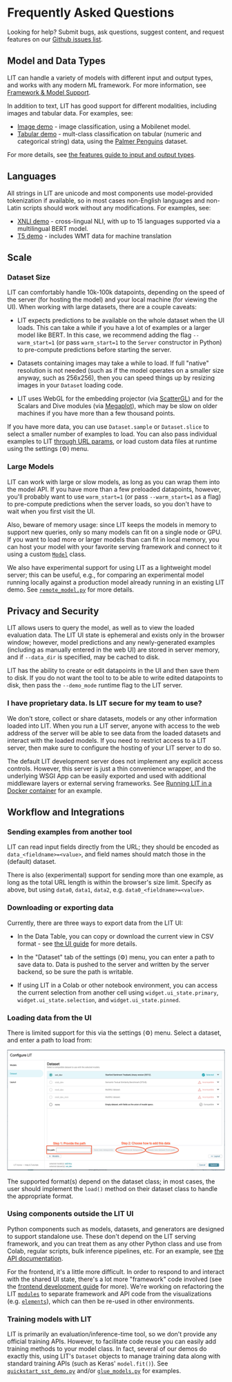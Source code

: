 # Frequently Asked Questions

<!--* freshness: { owner: 'lit-dev' reviewed: '2022-11-07' } *-->

<!-- [TOC] placeholder - DO NOT REMOVE -->

Looking for help? Submit bugs, ask questions, suggest content, and request
features on our
[Github issues list](https://github.com/pair-code/lit/issues/).

## Model and Data Types

LIT can handle a variety of models with different input and output types, and
works with any modern ML framework. For more information, see
[Framework & Model Support](components.md#framework-and-model-support).

In addition to text, LIT has good support for different modalities, including
images and tabular data. For examples, see:

*   [Image demo](https://github.com/PAIR-code/lit/blob/main/lit_nlp/examples/image_demo.py) -
    image classification, using a Mobilenet model.
*   [Tabular demo](https://github.com/PAIR-code/lit/blob/main/lit_nlp/examples/penguin_demo.py) -
    mult-class classification on tabular (numeric and categorical string) data,
    using the
    [Palmer Penguins](https://www.tensorflow.org/datasets/catalog/penguins)
    dataset.

For more details, see
[the features guide to input and output types](api.md#type-system).

## Languages

All strings in LIT are unicode and most components use model-provided
tokenization if available, so in most cases non-English languages and non-Latin
scripts should work without any modifications. For examples, see:

*   [XNLI demo](https://github.com/PAIR-code/lit/blob/main/lit_nlp/examples/xnli_demo.py) -
    cross-lingual NLI, with up to 15 languages supported via a multilingual BERT
    model.
*   [T5 demo](https://github.com/PAIR-code/lit/blob/main/lit_nlp/examples/t5_demo.py) -
    includes WMT data for machine translation

## Scale

### Dataset Size

LIT can comfortably handle 10k-100k datapoints, depending on the speed of the
server (for hosting the model) and your local machine (for viewing the UI). When
working with large datasets, there are a couple caveats:

*   LIT expects predictions to be available on the whole dataset when the UI
    loads. This can take a while if you have a lot of examples or a larger model
    like BERT. In this case, we recommend adding the flag `--warm_start=1` (or
    pass `warm_start=1` to the `Server` constructor in Python) to pre-compute
    predictions before starting the server.

*   Datasets containing images may take a while to load. If full "native"
    resolution is not needed (such as if the model operates on a smaller size
    anyway, such as 256x256), then you can speed things up by resizing images in
    your `Dataset` loading code.

*   LIT uses WebGL for the embedding projector (via
    [ScatterGL](https://github.com/PAIR-code/scatter-gl)) and for the Scalars
    and Dive modules (via [Megaplot](https://github.com/PAIR-code/megaplot)),
    which may be slow on older machines if you have more than a few thousand
    points.

If you have more data, you can use `Dataset.sample` or `Dataset.slice` to select
a smaller number of examples to load. You can also pass individual examples to
LIT [through URL params](#sending-examples-from-another-tool), or load custom
data files at runtime using the settings (⚙️) menu.

### Large Models

LIT can work with large or slow models, as long as you can wrap them into the
model API. If you have more than a few preloaded datapoints, however, you'll
probably want to use `warm_start=1` (or pass `--warm_start=1` as a flag) to
pre-compute predictions when the server loads, so you don't have to wait when
you first visit the UI.

Also, beware of memory usage: since LIT keeps the models in memory to support
new queries, only so many models can fit on a single node or GPU. If you want to
load more or larger models than can fit in local memory, you can host your model
with your favorite serving framework and connect to it using a custom
[`Model`](api.md#models) class.

We also have experimental support for using LIT as a lightweight model server;
this can be useful, e.g., for comparing an experimental model running locally
against a production model already running in an existing LIT demo. See
[`remote_model.py`](https://github.com/PAIR-code/lit/blob/main/lit_nlp/components/remote_model.py)
for more details.

## Privacy and Security

LIT allows users to query the model, as well as to view the loaded evaluation
data. The LIT UI state is ephemeral and exists only in the browser window;
however, model predictions and any newly-generated examples (including as
manually entered in the web UI) are stored in server memory, and if `--data_dir`
is specified, may be cached to disk.

LIT has the ability to create or edit datapoints in the UI and then save them to
disk. If you do not want the tool to to be able to write edited datapoints to
disk, then pass the `--demo_mode` runtime flag to the LIT server.

### I have proprietary data. Is LIT secure for my team to use?

We don't store, collect or share datasets, models or any other information
loaded into LIT. When you run a LIT server, anyone with access to the web
address of the server will be able to see data from the loaded datasets and
interact with the loaded models. If you need to restrict access to a LIT
server, then make sure to configure the hosting of your LIT server to do so.

The default LIT development server does not implement any explicit access
controls. However, this server is just a thin convenience wrapper, and the
underlying WSGI App can be easily exported and used with additional middleware
layers or external serving frameworks. See
[Running LIT in a Docker container](./docker.md) for an example.

## Workflow and Integrations

### Sending examples from another tool

LIT can read input fields directly from the URL; they should be encoded as
`data_<fieldname>=<value>`, and field names should match those in the (default)
dataset.

There is also (experimental) support for sending more than one example, as long
as the total URL length is within the browser's size limit. Specify as above,
but using `data0`, `data1`, `data2`, e.g. `data0_<fieldname>=<value>`.

### Downloading or exporting data

Currently, there are three ways to export data from the LIT UI:

-   In the Data Table, you can copy or download the current view in CSV format -
    see [the UI guide](./ui_guide.md#data-table) for more details.
-   In the "Dataset" tab of the settings (⚙️) menu, you can enter a path to save
    data to. Data is pushed to the server and written by the server backend, so
    be sure the path is writable.

-   If using LIT in a Colab or other notebook environment, you can access the
    current selection from another cell using `widget.ui_state.primary`,
    `widget.ui_state.selection`, and `widget.ui_state.pinned`.

### Loading data from the UI

There is limited support for this via the settings (⚙️) menu. Select a dataset,
and enter a path to load from:

![Load data from the UI](./images/lit-load-data.png)

The supported format(s) depend on the dataset class; in most cases, the user
should implement the `load()` method on their dataset class to handle the
appropriate format.

### Using components outside the LIT UI

Python components such as models, datasets, and generators are designed to
support standalone use. These don't depend on the LIT serving framework, and you
can treat them as any other Python class and use from Colab, regular scripts,
bulk inference pipelines, etc. For an example, see
[the API documentation](./api.md#using-lit-components-outside-of-lit).

For the frontend, it's a little more difficult. In order to respond to and
interact with the shared UI state, there's a lot more "framework" code involved
(see the [frontend development guide](./frontend_development.md) for more).
We're working on refactoring the LIT
[`modules`](https://github.com/PAIR-code/lit/blob/main/lit_nlp/client/modules) to separate
framework and API code from the visualizations (e.g.
[`elements`](https://github.com/PAIR-code/lit/blob/main/lit_nlp/client/elements)), which can
then be re-used in other environments.

### Training models with LIT

LIT is primarily an evaluation/inference-time tool, so we don't provide any
official training APIs. However, to facilitate code reuse you can easily add
training methods to your model class. In fact, several of our demos do exactly
this, using LIT's `Dataset` objects to manage training data along with standard
training APIs (such as Keras' `model.fit()`). See
[`quickstart_sst_demo.py`](https://github.com/PAIR-code/lit/blob/main/lit_nlp/examples/quickstart_sst_demo.py)
and/or
[`glue_models.py`](https://github.com/PAIR-code/lit/blob/main/lit_nlp/examples/models/glue_models.py)
for examples.
